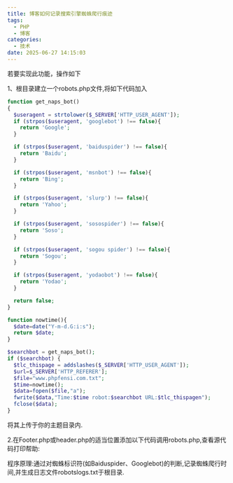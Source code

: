 ```yaml
---
title: 博客如何记录搜索引擎蜘蛛爬行痕迹
tags:
  - PHP
  - 博客
categories:
  - 技术
date: 2025-06-27 14:15:03
---
```


若要实现此功能，操作如下

1、根目录建立一个robots.php文件,将如下代码加入

```php
function get_naps_bot()  
{  
  $useragent = strtolower($_SERVER['HTTP_USER_AGENT']);  
  if (strpos($useragent, 'googlebot') !== false){  
    return 'Google';  
  }  

  if (strpos($useragent, 'baiduspider') !== false){  
    return 'Baidu';  
  }  

  if (strpos($useragent, 'msnbot') !== false){  
    return 'Bing';  
  }  

  if (strpos($useragent, 'slurp') !== false){  
    return 'Yahoo';  
  }  

  if (strpos($useragent, 'sosospider') !== false){  
    return 'Soso';  
  }  

  if (strpos($useragent, 'sogou spider') !== false){  
    return 'Sogou';  
  }  

  if (strpos($useragent, 'yodaobot') !== false){  
    return 'Yodao';  
  }  

  return false;  
}  

function nowtime(){  
  $date=date("Y-m-d.G:i:s");  
  return $date;  
}  

$searchbot = get_naps_bot();  
if ($searchbot) {  
  $tlc_thispage = addslashes($_SERVER['HTTP_USER_AGENT']);  
  $url=$_SERVER['HTTP_REFERER'];  
  $file="www.phpfensi.com.txt";  
  $time=nowtime();  
  $data=fopen($file,"a");  
  fwrite($data,"Time:$time robot:$searchbot URL:$tlc_thispagen");  
  fclose($data);  
}
```

将其上传于你的主题目录内.

2.在Footer.php或header.php的适当位置添加以下代码调用robots.php,查看源代码打印帮助:<?php include(’robots.php’) ?>

程序原理:通过对蜘蛛标识符(如Baiduspider、Googlebot)的判断,记录蜘蛛爬行时间,并生成日志文件robotslogs.txt于根目录.



